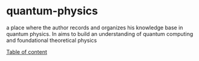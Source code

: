 # quantum-physics
a place where the author records and organizes his knowledge base in quantum physics. In aims to build an understanding of quantum computing and foundational theoretical physics


[Table of content](topics.md)

